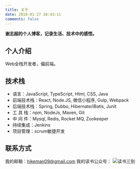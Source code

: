 ```yaml
---
title: 关于
date: 2018-01-27 10:43:11
comments: false
---
```

**谢志超的个人博客，记录生活、技术中的感悟。**

## 个人介绍
Web全栈开发者，偏前端。
 
## 技术栈
- 语言：JavaScript, TypeScript, Html, CSS, Java
- 前端技术栈：React, Node.JS, 微信小程序, Gulp, Webpack
- 后端技术栈：Spring, Dubbo, Hibernate/iBatis, Junit 
- 工 具 栈：npm, NodeJs, Maven, Git
- 中 间 件：Mysql, Redis, Rocket MQ, Zookeeper
- 持续集成：Jenkins
- 项目管理：scrum敏捷开发 

## 联系方式
我的邮箱：hikeman09@gmail.com
我的读书公众号：
![读书三到](/weixin-qr.jpg)

